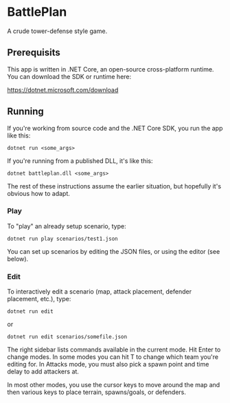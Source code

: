 # BattlePlan

A crude tower-defense style game.

## Prerequisits

This app is written in .NET Core, an open-source cross-platform runtime.  You can download the SDK or runtime here:

https://dotnet.microsoft.com/download

## Running

If you're working from source code and the .NET Core SDK, you run the app like this:

    dotnet run <some_args>

If you're running from a published DLL, it's like this:

    dotnet battleplan.dll <some_args>

The rest of these instructions assume the earlier situation, but hopefully it's obvious how to adapt.

### Play

To "play" an already setup scenario, type:

    dotnet run play scenarios/test1.json

You can set up scenarios by editing the JSON files, or using the editor (see below).


### Edit

To interactively edit a scenario (map, attack placement, defender placement, etc.), type:

    dotnet run edit

or

    dotnet run edit scenarios/somefile.json

The right sidebar lists commands available in the current mode.  Hit Enter to change modes.  In some modes you can hit T to change which team you're editing for.  In Attacks mode, you must also pick a spawn point and time delay to add attackers at.

In most other modes, you use the cursor keys to move around the map and then various keys to place terrain, spawns/goals, or defenders.

